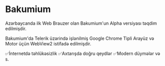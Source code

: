 # Bakumium
Azərbaycanda ilk Web Brauzer olan Bakumium'un Alpha versiyası təqdim edilmişdir.

Bakumium'da Telerik üzərində işlənilmiş Google Chrome Tipli Arayüz və Motor üçün WebView2 istifadə edilmişdir.

✅İnternetdə təhlükəsizlik
✅Axtarışda doğru qeydlər
✅Modern düymələr və s.

